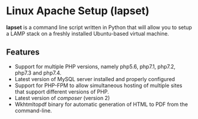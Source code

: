 # Linux Apache Setup (lapset)

**lapset** is a command line script written in Python that will allow you to setup a LAMP stack on a freshly installed Ubuntu-based virtual machine.

## Features

- Support for multiple PHP versions, namely php5.6, php7.1, php7.2, php7.3 and php7.4.
- Latest version of MySQL server installed and properly configured
- Support for PHP-FPM to allow simultaneous hosting of multiple sites that support different versions of PHP.
- Latest version of *composer* (version 2)
- Wkhtmltopdf binary for automatic generation of HTML to PDF from the command-line.

## 

